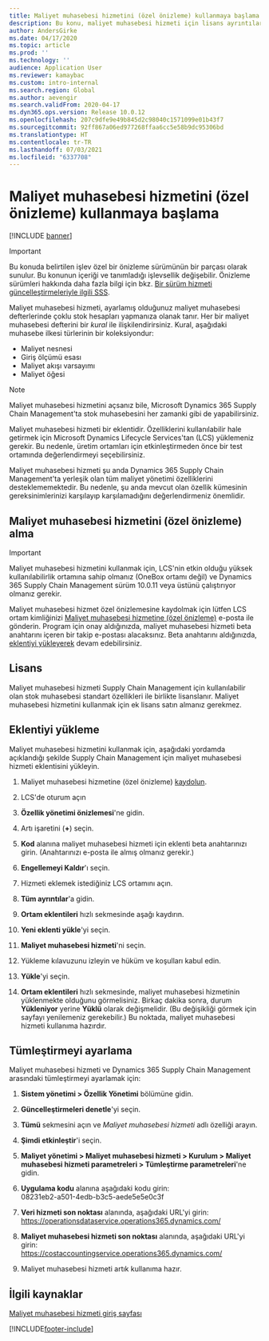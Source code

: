 ```yaml
---
title: Maliyet muhasebesi hizmetini (özel önizleme) kullanmaya başlama
description: Bu konu, maliyet muhasebesi hizmeti için lisans ayrıntılarını ve yükleme yönergelerini sağlar.
author: AndersGirke
ms.date: 04/17/2020
ms.topic: article
ms.prod: ''
ms.technology: ''
audience: Application User
ms.reviewer: kamaybac
ms.custom: intro-internal
ms.search.region: Global
ms.author: aevengir
ms.search.validFrom: 2020-04-17
ms.dyn365.ops.version: Release 10.0.12
ms.openlocfilehash: 207c9dfe9e49b845d2c98040c1571099e01b43f7
ms.sourcegitcommit: 92ff867a06ed977268ffaa6cc5e58b9dc95306bd
ms.translationtype: HT
ms.contentlocale: tr-TR
ms.lasthandoff: 07/03/2021
ms.locfileid: "6337708"
---
```

# <a name="get-started-with-the-cost-accounting-service-private-preview"></a>Maliyet muhasebesi hizmetini (özel önizleme) kullanmaya başlama

[!INCLUDE [banner](../includes/banner.md)]

> [!IMPORTANT]
> Bu konuda belirtilen işlev özel bir önizleme sürümünün bir parçası olarak sunulur. Bu konunun içeriği ve tanımladığı işlevsellik değişebilir. Önizleme sürümleri hakkında daha fazla bilgi için bkz. [Bir sürüm hizmeti güncelleştirmeleriyle ilgili SSS](../../fin-ops-core/fin-ops/get-started/one-version.md).

Maliyet muhasebesi hizmeti, ayarlamış olduğunuz maliyet muhasebesi defterlerinde çoklu stok hesapları yapmanıza olanak tanır. Her bir maliyet muhasebesi defterini bir *kural* ile ilişkilendirirsiniz. Kural, aşağıdaki muhasebe ilkesi türlerinin bir koleksiyondur:

- Maliyet nesnesi
- Giriş ölçümü esası
- Maliyet akışı varsayımı
- Maliyet öğesi

> [!NOTE]
> Maliyet muhasebesi hizmetini açsanız bile, Microsoft Dynamics 365 Supply Chain Management'ta stok muhasebesini her zamanki gibi de yapabilirsiniz.

Maliyet muhasebesi hizmeti bir eklentidir. Özelliklerini kullanılabilir hale getirmek için Microsoft Dynamics Lifecycle Services'tan (LCS) yüklemeniz gerekir. Bu nedenle, üretim ortamları için etkinleştirmeden önce bir test ortamında değerlendirmeyi seçebilirsiniz.

Maliyet muhasebesi hizmeti şu anda Dynamics 365 Supply Chain Management'ta yerleşik olan tüm maliyet yönetimi özelliklerini desteklememektedir. Bu nedenle, şu anda mevcut olan özellik kümesinin gereksinimlerinizi karşılayıp karşılamadığını değerlendirmeniz önemlidir.

## <a name="how-to-get-the-cost-accounting-service-private-preview"></a><a name="sign-up"></a>Maliyet muhasebesi hizmetini (özel önizleme) alma

> [!IMPORTANT]
> Maliyet muhasebesi hizmetini kullanmak için, LCS'nin etkin olduğu yüksek kullanılabilirlik ortamına sahip olmanız (OneBox ortamı değil) ve Dynamics 365 Supply Chain Management sürüm 10.0.11 veya üstünü çalıştırıyor olmanız gerekir.

Maliyet muhasebesi hizmet özel önizlemesine kaydolmak için lütfen LCS ortam kimliğinizi [Maliyet muhasebesi hizmetine (özel önizleme)](mailto:aevengir@microsoft.com?subject=Cost%20accounting%20service%20%28private%20preview%29) e-posta ile gönderin. Program için onay aldığınızda, maliyet muhasebesi hizmeti beta anahtarını içeren bir takip e-postası alacaksınız. Beta anahtarını aldığınızda, [eklentiyi yükleyerek](#install) devam edebilirsiniz.

## <a name="licensing"></a>Lisans

Maliyet muhasebesi hizmeti Supply Chain Management için kullanılabilir olan stok muhasebesi standart özellikleri ile birlikte lisanslanır. Maliyet muhasebesi hizmetini kullanmak için ek lisans satın almanız gerekmez.

## <a name="install-the-add-in"></a><a name="install"></a>Eklentiyi yükleme

Maliyet muhasebesi hizmetini kullanmak için, aşağıdaki yordamda açıklandığı şekilde Supply Chain Management için maliyet muhasebesi hizmeti eklentisini yükleyin.

1. Maliyet muhasebesi hizmetine (özel önizleme) [kaydolun](#sign-up).

1. LCS'de oturum açın

1. **Özellik yönetimi önizlemesi**'ne gidin.

1. Artı işaretini (**+**) seçin.

1. **Kod** alanına maliyet muhasebesi hizmeti için eklenti beta anahtarınızı girin. (Anahtarınızı e-posta ile almış olmanız gerekir.)

1. **Engellemeyi Kaldır**'ı seçin.

1. Hizmeti eklemek istediğiniz LCS ortamını açın.

1. **Tüm ayrıntılar**'a gidin.

1. **Ortam eklentileri** hızlı sekmesinde aşağı kaydırın.

1. **Yeni eklenti yükle**'yi seçin.

1. **Maliyet muhasebesi hizmeti**'ni seçin.

1. Yükleme kılavuzunu izleyin ve hüküm ve koşulları kabul edin.

1. **Yükle**'yi seçin.

1. **Ortam eklentileri** hızlı sekmesinde, maliyet muhasebesi hizmetinin yüklenmekte olduğunu görmelisiniz. Birkaç dakika sonra, durum **Yükleniyor** yerine **Yüklü** olarak değişmelidir. (Bu değişikliği görmek için sayfayı yenilemeniz gerekebilir.) Bu noktada, maliyet muhasebesi hizmeti kullanıma hazırdır.

## <a name="set-up-the-integration"></a>Tümleştirmeyi ayarlama

Maliyet muhasebesi hizmeti ve Dynamics 365 Supply Chain Management arasındaki tümleştirmeyi ayarlamak için:

1. **Sistem yönetimi > Özellik Yönetimi** bölümüne gidin.

1. **Güncelleştirmeleri denetle**'yi seçin.

1. **Tümü** sekmesini açın ve *Maliyet muhasebesi hizmeti* adlı özelliği arayın.

1. **Şimdi etkinleştir**'i seçin.

1. **Maliyet yönetimi > Maliyet muhasebesi hizmeti > Kurulum > Maliyet muhasebesi hizmeti parametreleri > Tümleştirme parametreleri**'ne gidin.

1. **Uygulama kodu** alanına aşağıdaki kodu girin:<br> 08231eb2-a501-4edb-b3c5-aede5e5e0c3f

1. **Veri hizmeti son noktası** alanında, aşağıdaki URL'yi girin:<br>https://operationsdataservice.operations365.dynamics.com/

1. **Maliyet muhasebesi hizmeti son noktası** alanında, aşağıdaki URL'yi girin:<br>https://costaccountingservice.operations365.dynamics.com/

1. Maliyet muhasebesi hizmeti artık kullanıma hazır.

## <a name="related-resources"></a>İlgili kaynaklar

[Maliyet muhasebesi hizmeti giriş sayfası](cost-accounting-service-home.md)


[!INCLUDE[footer-include](../../includes/footer-banner.md)]